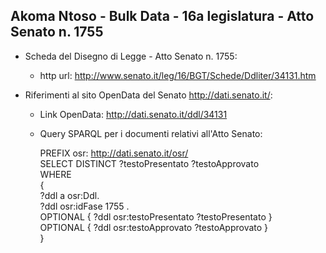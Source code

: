 ## Akoma Ntoso - Bulk Data - 16a legislatura - Atto Senato n. 1755 ##

* Scheda del Disegno di Legge - Atto Senato n. 1755:
	* http url: http://www.senato.it/leg/16/BGT/Schede/Ddliter/34131.htm

* Riferimenti al sito OpenData del Senato http://dati.senato.it/:
	* Link OpenData: http://dati.senato.it/ddl/34131
	* Query SPARQL per i documenti relativi all'Atto Senato:

        PREFIX osr: <http://dati.senato.it/osr/>  
		SELECT DISTINCT ?testoPresentato ?testoApprovato  
		WHERE  
		{  
		    ?ddl a osr:Ddl.  
		    ?ddl osr:idFase 1755 .  
		    OPTIONAL { ?ddl osr:testoPresentato ?testoPresentato }  
		    OPTIONAL { ?ddl osr:testoApprovato ?testoApprovato }  
		}
		